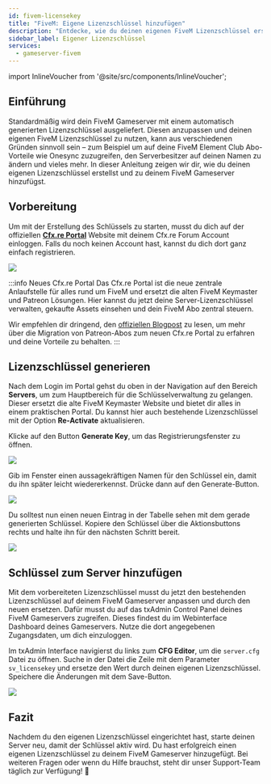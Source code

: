 ```yaml
---
id: fivem-licensekey
title: "FiveM: Eigene Lizenzschlüssel hinzufügen"
description: "Entdecke, wie du deinen eigenen FiveM Lizenzschlüssel erstellst und verwaltest, um Abo-Vorteile freizuschalten und deinen Server individuell anzupassen → Jetzt mehr erfahren"
sidebar_label: Eigener Lizenzschlüssel
services:
  - gameserver-fivem
---
```


import InlineVoucher from '@site/src/components/InlineVoucher';

## Einführung

Standardmäßig wird dein FiveM Gameserver mit einem automatisch generierten Lizenzschlüssel ausgeliefert. Diesen anzupassen und deinen eigenen FiveM Lizenzschlüssel zu nutzen, kann aus verschiedenen Gründen sinnvoll sein – zum Beispiel um auf deine FiveM Element Club Abo-Vorteile wie Onesync zuzugreifen, den Serverbesitzer auf deinen Namen zu ändern und vieles mehr. In dieser Anleitung zeigen wir dir, wie du deinen eigenen Lizenzschlüssel erstellst und zu deinem FiveM Gameserver hinzufügst.

<InlineVoucher />

## Vorbereitung

Um mit der Erstellung des Schlüssels zu starten, musst du dich auf der offiziellen **[Cfx.re Portal](https://portal.cfx.re/)** Website mit deinem Cfx.re Forum Account einloggen. Falls du noch keinen Account hast, kannst du dich dort ganz einfach registrieren.

![](https://screensaver01.zap-hosting.com/index.php/s/j5onRjCSN42dbie/preview)

:::info Neues Cfx.re Portal
Das Cfx.re Portal ist die neue zentrale Anlaufstelle für alles rund um FiveM und ersetzt die alten FiveM Keymaster und Patreon Lösungen. Hier kannst du jetzt deine Server-Lizenzschlüssel verwalten, gekaufte Assets einsehen und dein FiveM Abo zentral steuern.

Wir empfehlen dir dringend, den [offiziellen Blogpost](https://forum.cfx.re/t/introducing-the-cfx-re-portal/5287316/) zu lesen, um mehr über die Migration von Patreon-Abos zum neuen Cfx.re Portal zu erfahren und deine Vorteile zu behalten.
:::

## Lizenzschlüssel generieren

Nach dem Login im Portal gehst du oben in der Navigation auf den Bereich **Servers**, um zum Hauptbereich für die Schlüsselverwaltung zu gelangen. Dieser ersetzt die alte FiveM Keymaster Website und bietet dir alles in einem praktischen Portal. Du kannst hier auch bestehende Lizenzschlüssel mit der Option **Re-Activate** aktualisieren.

Klicke auf den Button **Generate Key**, um das Registrierungsfenster zu öffnen.

![](https://screensaver01.zap-hosting.com/index.php/s/JQ6dkNHZcBD4e4B/preview)

Gib im Fenster einen aussagekräftigen Namen für den Schlüssel ein, damit du ihn später leicht wiedererkennst. Drücke dann auf den Generate-Button.

![](https://screensaver01.zap-hosting.com/index.php/s/3cYyRo7pgzQraz2/preview)

Du solltest nun einen neuen Eintrag in der Tabelle sehen mit dem gerade generierten Schlüssel. Kopiere den Schlüssel über die Aktionsbuttons rechts und halte ihn für den nächsten Schritt bereit.

![](https://screensaver01.zap-hosting.com/index.php/s/3Hd8tQqJA4xPKWk/preview)

## Schlüssel zum Server hinzufügen

Mit dem vorbereiteten Lizenzschlüssel musst du jetzt den bestehenden Lizenzschlüssel auf deinem FiveM Gameserver anpassen und durch den neuen ersetzen. Dafür musst du auf das txAdmin Control Panel deines FiveM Gameservers zugreifen. Dieses findest du im Webinterface Dashboard deines Gameservers. Nutze die dort angegebenen Zugangsdaten, um dich einzuloggen.

Im txAdmin Interface navigierst du links zum **CFG Editor**, um die `server.cfg` Datei zu öffnen. Suche in der Datei die Zeile mit dem Parameter `sv_licensekey` und ersetze den Wert durch deinen eigenen Lizenzschlüssel. Speichere die Änderungen mit dem Save-Button.

![](https://screensaver01.zap-hosting.com/index.php/s/2E8j9jtykcjwF7L/preview)

## Fazit

Nachdem du den eigenen Lizenzschlüssel eingerichtet hast, starte deinen Server neu, damit der Schlüssel aktiv wird. Du hast erfolgreich einen eigenen Lizenzschlüssel zu deinem FiveM Gameserver hinzugefügt. Bei weiteren Fragen oder wenn du Hilfe brauchst, steht dir unser Support-Team täglich zur Verfügung! 🙂

<InlineVoucher />